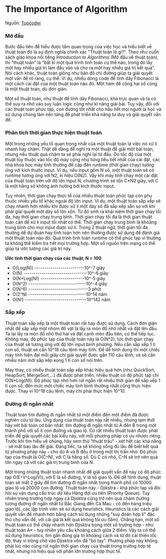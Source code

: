 # The Importance of Algorithm

Nguồn: [Topcoder](https://www.topcoder.com/community/data-science/data-science-tutorials/the-importance-of-algorithms/) 


### Mở đầu ###

Bước đầu tiên để hiểu được tầm quan trọng của việc học và hiểu biết về thuật toán đó là sự định nghĩa chính xác "Thuật toán là gì?". Theo như cuốn sách giáo khoa nổi tiếng *Introduction to Algorithms* (Mở đầu về thuật toán), thì "thuật toán" là "bất kì một quá trình tính toán cụ thể nào, trong đó lấy một hay nhiều giá trị làm đầu vào và cho ra một hay nhiều giá trị kết quả". Nói cách khác, thuật toán giống như bản đồ chỉ đường giúp ta giải quyết một vấn đề rõ ràng, cụ thể. Ví dụ, nhiều dòng code để tính dãy Fibonacci là một cách cài đặt của một thuật toán nào đó. Một hàm để cộng hai số cũng là một thuật toán, dù đơn giản.

Một số thuật toán, như thuật để tính dãy Fibonacci, khá trực quan và ta có thể suy ra nhờ vào suy luận logic cũng như kĩ năng giải bài. Tuy vậy, đối với các thuật toán phức tạp, con đường tốt nhất cho hầu hết mọi người là học và sử dụng chúng làm nền tảng để phát triển khả năng tư duy và giải quyết vấn đề.

### Phân tích thời gian thực hiện thuật toán ###

Một trong những yếu tố quan trọng nhất của một thuật toán là việc nó xử lí nhanh hay chậm. Thật dễ dàng để nghĩ ra một thuật để giải một bài toán, nhưng nếu thuật quá chậm ta sẽ phải nghĩ lại từ đầu. Do tốc độ của một thuật tùy thuộc vào tốc độ máy cũng như từng tiểu tiết nhất của cài đặt, các nhà khoa học máy tính thường đề cập đến runtime (thời gian chạy) tương ứng với kích thước input. Ví dụ, nếu input gồm N số, một thuật toán sẽ có runtime tương ứng với N2, kí hiệu O(N2). Vậy khi máy tính chạy một cài đặt của thuật toán trên với độ lớn input N, chương trình sẽ tốn C*N2 giây, với C là một hằng số không ảnh hưởng bởi kích thước input.

Tuy nhiên, thời gian chạy thực tế của nhiều thuật toán phức tạp còn phụ thuộc nhiều yếu tố khác ngoài độ lớn input. Ví dụ, một thuật toán sắp xếp sẽ chạy nhanh hơn nhiều khi được xử lí một dãy số đã sắp xếp sẵn so với khi phải giải quyết một dãy số lộn xộn. Từ đó sinh ra khái niệm thời gian chạy tối đa, hay thời gian chạy trung bình. Thời gian chạy tối đa là thời gian thuật toán cần để xử lí input tồi nhất có thể. Thời gian chạy trung bình là khoảng  trung bình cho mọi input được xử lí. Trong 2 thuật ngữ, thời gian tối đa thường dễ dự đoán hay tính toán hơn nên thường được sử dụng để đánh giá một thuật toán nào đó. Quá trình tính toán runtime có thể phức tạp vì thường ta không thể kiểm tra hết mọi trường hợp. Một số nguồn trên mạng có thể giúp ta ước lượng các giá trị này.

**Ước tính thời gian chạy của các thuật, N = 100**

* O(Log(N)) -------------------------10^-7 giây
* O(N) --------------------------------10^-6 giây
* O(N*Log(N)) ----------------------10^-5 giây
* O(N^2) -----------------------------10^-4 giây
* O(N^6) ------------------------------3 phút
* O(2^N) -----------------------------10^14 năm
* O(N!) -------------------------------10^142 năm


### Sắp xếp ###
Thuật toán sắp xếp là một thuật toán rất hay được sử dụng. Cách đơn giản nhất để sắp xếp một nhóm đồ vật là lấy ra món đồ nhỏ nhất và đặt lên đầu. Ta lại lấy ra món đồ nhỏ thứ hai và đặt cạnh món đầu tiên; cứ thế tiếp tục. Không may, độ phức tạp của thuật toán này là O(N^2), tức thời gian chạy của thuật sẽ tương ứng với độ lớn input bình phương. Nếu cần sắp xếp 1 tỉ con số, thuật sẽ cần 10^18 câu lệnh máy tính. Để dễ hình dung thì một chiếc máy tính hiện đại mỗi giây chỉ giải quyết được gần 110 câu lệnh, và sẽ cần nhiều năm mới sắp xếp xong 1 tỉ con số nói trên.

May thay, có nhiều thuật toán sắp xếp khác hiệu quả hơn (như QuickSort, HeapSort, MergeSort,...) đã được phát triển, nhiều thuật có độ phức tạp chỉ O(N*Log(N)). Độ phức tạp nhỏ hơn rút ngắn rất nhiều thời gian để sắp xếp 1 tỉ con số, đến mức một chiếc máy tính bình thường nhất cũng thực hiện được. Thay vì 10^18 câu lệnh, máy chỉ phải thực hiện 10^10.


### Đường đi ngắn nhất ###
Thuật toán tìm đường đi ngắn nhất từ một điểm đến một điểm đã được nghiên cứu từ lâu. Ứng dụng của thuật toán này rất nhiều, nhưng tạm thời hãy xét bài toán cơ bản nhất: tìm đường đi ngắn nhất từ A đến B trong một thành phố với số ít con đường và giao lộ. Có rất nhiều thuật toán được phát triển để giải quyết các bài kiểu này, với mỗi phương pháp có ưu nhược riêng. Trước khi tìm hiểu về chúng, hãy xem thử "thuật trâu" - xét hết các khả năng - sẽ mất bao lâu để giải. Đáng tiếc, ta sẽ không sống đủ lâu để biết kết quả từ phương pháp này - cho dù A và B đều ở trong một thị trấn nhỏ. Độ phức tạp của thuật là O(C`*`N), với C là hằng số. Dù C có nhỏ, C`*`N sẽ trở nên quá lớn ngay cả với các giá trị trung bình của N.

Một trong những thuật toán nhanh nhất để giải quyết vấn đề này có độ phức tạp O(E`*`V`*`Log(V)), với E là số đường, V là số giao lộ. Để dễ hình dung, thuật toán sẽ mất 2 giây để tìm đường đi ngắn nhất trong thành phố có 10000 giao lộ và 20000 con đường. Thuật toán này - Djikstra - khá phức tạp và đòi hỏi sự vận dụng cấu trúc dữ liệu Hàng đợi ưu tiên (Priority Queue). Tuy nhiên trong trường hợp ngay cả Djisktra cũng trở nên quá chậm (tưởng tượng đường đi ngắn nhất từ Bắc Giang đến Cà Mau - có đến hàng triệu giao lộ), các lập trình viên sẽ sử dụng heuristics. Heuristics là các cách giải quyết vấn đề nhanh hơn bằng cách sử dụng những "suy đoán hợp lí" đặc thù cho vấn đề, với cái giá là kết quả không tối ưu (lắm). Chẳng hạn, một số thuật toán có thể chạy nhanh hơn Djisktra trong một số trường hợp - như thuật toán A* - tuy nhiên yêu cầu khoảng cách giữa 2 điểm. Vậy ta có thể sử dụng heuristics, tìm gần đúng giá trị khoảng cách và từ đó cải thiện tốc độ, thay vì trông chờ vào Djisktra vốn đã "bó tay". Phương pháp này không phải lúc nào cũng rút ngắn thời gian chạy của thuật trong trường hợp tệ nhất, nhưng nó hiệu quả với phần lớn trường hợp thực tế.
